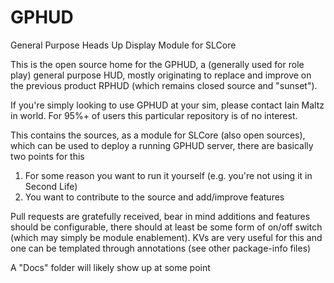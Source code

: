 # GPHUD
General Purpose Heads Up Display Module for SLCore

This is the open source home for the GPHUD, a (generally used for role play) general purpose HUD, mostly originating to replace and improve on the previous product RPHUD (which remains closed source and "sunset").

If you're simply looking to use GPHUD at your sim, please contact Iain Maltz in world.  For 95%+ of users this particular repository is of no interest.

This contains the sources, as a module for SLCore (also open sources), which can be used to deploy a running GPHUD server, there are basically two points for this
1) For some reason you want to run it yourself (e.g. you're not using it in Second Life)
2) You want to contribute to the source and add/improve features

Pull requests are gratefully received, bear in mind additions and features should be configurable, there should at least be some form of on/off switch (which may simply be module enablement).  KVs are very useful for this and one can be templated through annotations (see other package-info files)

A "Docs" folder will likely show up at some point

